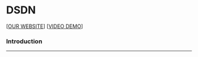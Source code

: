 # DSDN
[[OUR WEBSITE](http://dsdn.wengyifan.com)] [[VIDEO DEMO](https://mouweng01-1256157937.cos.ap-nanjing.myqcloud.com/20211231_dsdn%E6%BC%94%E7%A4%BA%E8%A7%86%E9%A2%91.mp4)]



### Introduction

------



